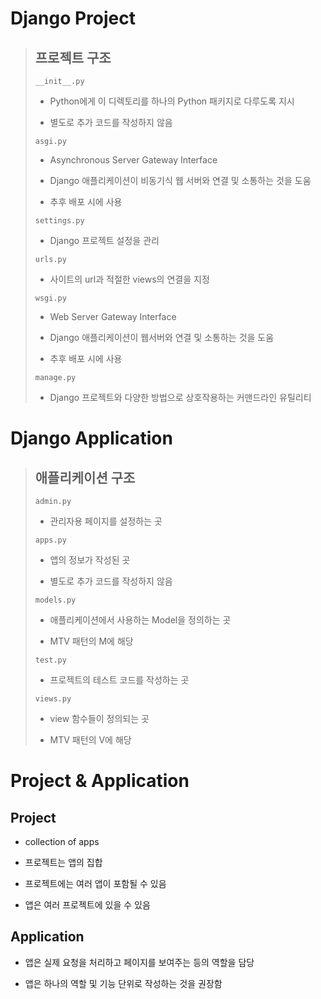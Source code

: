 # Django Project

> ## 프로젝트 구조
>
> `__init__.py`
>
> - Python에게 이 디렉토리를 하나의 Python 패키지로 다루도록 지시
>
> - 별도로 추가 코드를 작성하지 않음
>
> `asgi.py`
>
> - Asynchronous Server Gateway Interface
>
> - Django 애플리케이션이 비동기식 웹 서버와 연결 및 소통하는 것을 도움
>
> - 추후 배포 시에 사용
>
> `settings.py`
>
> - Django 프로젝트 설정을 관리
>
> `urls.py`
>
> - 사이트의 url과 적절한 views의 연결을 지정
>
> `wsgi.py`
>
> - Web Server Gateway Interface
>
> - Django 애플리케이션이 웹서버와 연결 및 소통하는 것을 도움
>
> - 추후 배포 시에 사용
>
> `manage.py`
>
> - Django 프로젝트와 다양한 방법으로 상호작용하는 커맨드라인 유틸리티

# Django Application

> ## 애플리케이션 구조
>
> `admin.py`
>
> - 관리자용 페이지를 설정하는 곳
>
> `apps.py`
>
> - 앱의 정보가 작성된 곳
>
> - 별도로 추가 코드를 작성하지 않음
>
> `models.py`
>
> - 애플리케이션에서 사용하는 Model을 정의하는 곳
>
> - MTV 패턴의 M에 해당
>
> `test.py`
>
> - 프로젝트의 테스트 코드를 작성하는 곳
>
> `views.py`
>
> - view 함수들이 정의되는 곳
>
> - MTV 패턴의 V에 해당

# Project & Application

## Project

- collection of apps

- 프로젝트는 앱의 집합

- 프로젝트에는 여러 앱이 포함될 수 있음

- 앱은 여러 프로젝트에 있을 수 있음

## Application

- 앱은 실제 요청을 처리하고 페이지를 보여주는 등의 역할을 담당

- 앱은 하나의 역할 및 기능 단위로 작성하는 것을 권장함